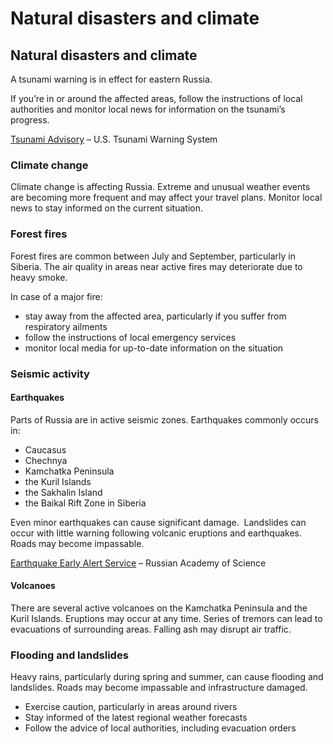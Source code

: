 # Natural disasters and climate

## Natural disasters and climate

A tsunami warning is in effect for eastern Russia.

If you’re in or around the affected areas, follow the instructions of local authorities and monitor local news for information on the tsunami’s progress.

[Tsunami Advisory](http://www.tsunami.gov/) – U.S. Tsunami Warning System

### Climate change

Climate change is affecting Russia. Extreme and unusual weather events are becoming more frequent and may affect your travel plans. Monitor local news to stay informed on the current situation.

### Forest fires

Forest fires are common between July and September, particularly in Siberia. The air quality in areas near active fires may deteriorate due to heavy smoke.

In case of a major fire:

* stay away from the affected area, particularly if you suffer from respiratory ailments
* follow the instructions of local emergency services
* monitor local media for up-to-date information on the situation

### Seismic activity

#### Earthquakes

Parts of Russia are in active seismic zones. Earthquakes commonly occurs in:

* Caucasus
* Chechnya
* Kamchatka Peninsula
* the Kuril Islands
* the Sakhalin Island
* the Baikal Rift Zone in Siberia

Even minor earthquakes can cause significant damage.  Landslides can occur with little warning following volcanic eruptions and earthquakes. Roads may become impassable.

[Earthquake Early Alert Service](http://www.gsras.ru/new/eng/ssd.htm) – Russian Academy of Science

#### Volcanoes

There are several active volcanoes on the Kamchatka Peninsula and the Kuril Islands. Eruptions may occur at any time. Series of tremors can lead to evacuations of surrounding areas. Falling ash may disrupt air traffic.

### Flooding and landslides

Heavy rains, particularly during spring and summer, can cause flooding and landslides. Roads may become impassable and infrastructure damaged.

* Exercise caution, particularly in areas around rivers
* Stay informed of the latest regional weather forecasts
* Follow the advice of local authorities, including evacuation orders